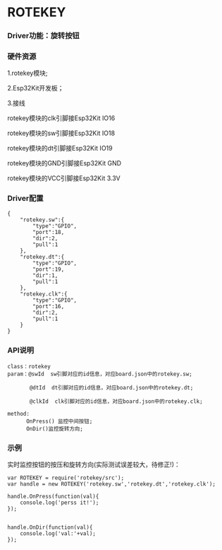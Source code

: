 # ROTEKEY

### Driver功能：旋转按钮


### 硬件资源

1.rotekey模块;

2.Esp32Kit开发板；

3.接线

rotekey模块的clk引脚接Esp32Kit IO16

rotekey模块的sw引脚接Esp32Kit IO18

rotekey模块的dt引脚接Esp32Kit IO19

rotekey模块的GND引脚接Esp32Kit GND

rotekey模块的VCC引脚接Esp32Kit 3.3V
### Driver配置

```
{
    "rotekey.sw":{
        "type":"GPIO",
        "port":18,
        "dir":2,
        "pull":1
    },
    "rotekey.dt":{
        "type":"GPIO",
        "port":19,
        "dir":1,
        "pull":1
    },
    "rotekey.clk":{
        "type":"GPIO",
        "port":16,
        "dir":2,
        "pull":1
    }
}

```



### API说明
```
class：rotekey
param：@swId  sw引脚对应的id信息，对应board.json中的rotekey.sw;

       @dtId  dt引脚对应的id信息，对应board.json中的rotekey.dt;

       @clkId  clk引脚对应的id信息，对应board.json中的rotekey.clk;

method:
      OnPress() 监控中间按钮;
      OnDir()监控旋转方向;

```


### 示例

实时监控按钮的按压和旋转方向(实际测试误差较大，待修正!)：

```
var ROTEKEY = require('rotekey/src');
var handle = new ROTEKEY('rotekey.sw','rotekey.dt','rotekey.clk');

handle.OnPress(function(val){
    console.log('perss it!');
});


handle.OnDir(function(val){
    console.log('val:'+val);
});

```